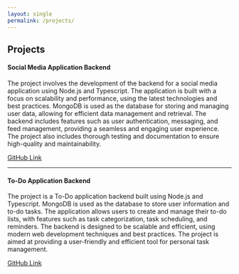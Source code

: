```yaml
---
layout: single
permalink: /projects/
---
```


## Projects

#### Social Media Application Backend

The project involves the development of the backend for a social media application using Node.js and Typescript. The application is built with a focus on scalability and performance, using the latest technologies and best practices. MongoDB is used as the database for storing and managing user data, allowing for efficient data management and retrieval. The backend includes features such as user authentication, messaging, and feed management, providing a seamless and engaging user experience. The project also includes thorough testing and documentation to ensure high-quality and maintainability.

[GitHub Link](https://github.com/sayantandasgupta/social-media-backend)

<hr>

#### To-Do Application Backend

The project is a To-Do application backend built using Node.js and Typescript. MongoDB is used as the database to store user information and to-do tasks. The application allows users to create and manage their to-do lists, with features such as task categorization, task scheduling, and reminders. The backend is designed to be scalable and efficient, using modern web development techniques and best practices. The project is aimed at providing a user-friendly and efficient tool for personal task management.

[GitHub Link](https://github.com/sayantandasgupta/todo-rest-api-nodets)